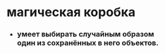 # магическая коробка
* ### умеет выбирать случайным образом </br> один из сохранённых в него объектов.
